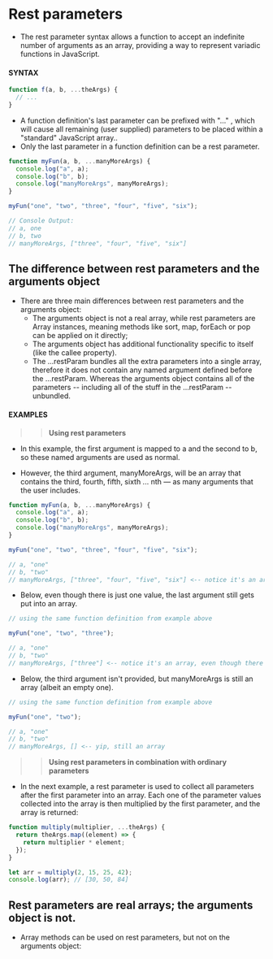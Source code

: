 # Rest parameters

- The rest parameter syntax allows a function to accept an indefinite number of arguments as an array, providing a way to represent variadic functions in JavaScript.

#### **SYNTAX**

```js
function f(a, b, ...theArgs) {
  // ...
}
```

- A function definition's last parameter can be prefixed with "..." , which will cause all remaining (user supplied) parameters to be placed within a "standard" JavaScript array..
- Only the last parameter in a function definition can be a rest parameter.

```js
function myFun(a, b, ...manyMoreArgs) {
  console.log("a", a);
  console.log("b", b);
  console.log("manyMoreArgs", manyMoreArgs);
}

myFun("one", "two", "three", "four", "five", "six");

// Console Output:
// a, one
// b, two
// manyMoreArgs, ["three", "four", "five", "six"]
```

## The difference between rest parameters and the arguments object

- There are three main differences between rest parameters and the arguments object:
  - The arguments object is not a real array, while rest parameters are Array instances, meaning methods like sort, map, forEach or pop can be applied on it directly;
  - The arguments object has additional functionality specific to itself (like the callee property).
  - The ...restParam bundles all the extra parameters into a single array, therefore it does not contain any named argument defined before the ...restParam. Whereas the arguments object contains all of the parameters -- including all of the stuff in the ...restParam -- unbundled.

#### **EXAMPLES**

> > **Using rest parameters**

- In this example, the first argument is mapped to a and the second to b, so these named arguments are used as normal.

- However, the third argument, manyMoreArgs, will be an array that contains the third, fourth, fifth, sixth ... nth — as many arguments that the user includes.

```js
function myFun(a, b, ...manyMoreArgs) {
  console.log("a", a);
  console.log("b", b);
  console.log("manyMoreArgs", manyMoreArgs);
}

myFun("one", "two", "three", "four", "five", "six");

// a, "one"
// b, "two"
// manyMoreArgs, ["three", "four", "five", "six"] <-- notice it's an array
```

- Below, even though there is just one value, the last argument still gets put into an array.

```js
// using the same function definition from example above

myFun("one", "two", "three");

// a, "one"
// b, "two"
// manyMoreArgs, ["three"] <-- notice it's an array, even though there's just one value
```

- Below, the third argument isn't provided, but manyMoreArgs is still an array (albeit an empty one).

```js
// using the same function definition from example above

myFun("one", "two");

// a, "one"
// b, "two"
// manyMoreArgs, [] <-- yip, still an array
```

> > **Using rest parameters in combination with ordinary parameters**

- In the next example, a rest parameter is used to collect all parameters after the first parameter into an array. Each one of the parameter values collected into the array is then multiplied by the first parameter, and the array is returned:

```js
function multiply(multiplier, ...theArgs) {
  return theArgs.map((element) => {
    return multiplier * element;
  });
}

let arr = multiply(2, 15, 25, 42);
console.log(arr); // [30, 50, 84]
```

## Rest parameters are real arrays; the arguments object is not.

- Array methods can be used on rest parameters, but not on the arguments object:
